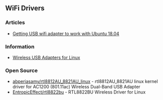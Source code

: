 ## WiFi Drivers


### Articles
- [Getting USB wifi adapter to work with Ubuntu 18.04](https://askubuntu.com/questions/1273361/getting-usb-wifi-adapter-to-work-with-ubuntu-18-04)


### Information
- [Wireless USB Adapters for Linux](https://learnubuntumate.weebly.com/wireless-usb-adapters.html)


### Open Source
- [abperiasamy/rtl8812AU_8821AU_linux](https://github.com/abperiasamy/rtl8812AU_8821AU_linux) - rtl8812AU_8821AU linux kernel driver for AC1200 (801.11ac) Wireless Dual-Band USB Adapter
- [EntropicEffect/rtl8822bu](https://github.com/EntropicEffect/rtl8822bu) - RTL8822BU Wireless Driver for Linux
